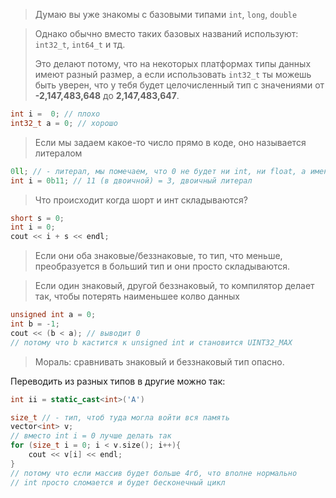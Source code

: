 > Думаю вы уже знакомы с базовыми типами `int`, `long`, `double`

> Однако обычно вместо таких базовых названий используют: `int32_t`, `int64_t` и тд. 
> 
> Это делают потому, что на некоторых платформах типы данных имеют разный размер, а если использовать `int32_t` ты можешь быть уверен, что у тебя будет целочисленный тип с значениями от **-2,147,483,648** до **2,147,483,647**.

```cpp
int i =  0; // плохо
int32_t a = 0; // хорошо
```

> Если мы задаем какое-то число прямо в коде, оно называется литералом

```cpp
0ll; // - литерал, мы помечаем, что 0 не будет ни int, ни float, а именно long long
int i = 0b11; // 11 (в двоичной) = 3, двоичный литерал
```

> Что происходит когда шорт и инт складываются?

```cpp
short s = 0;
int i = 0;
cout << i + s << endl;
```

> Если они оба знаковые/беззнаковые, то тип, что меньше, преобразуется в больший тип и они просто складываются.

> Если один знаковый, другой беззнаковый, то компилятор делает так, чтобы потерять наименьшее колво данных
```cpp
unsigned int a = 0;  
int b = -1;
cout << (b < a); // выводит 0
// потому что b кастится к unsigned int и становится UINT32_MAX
```

> Мораль: сравнивать знаковый и беззнаковый тип опасно.

Переводить из разных типов в другие можно так:
```cpp
int ii = static_cast<int>('A')
```

```cpp
size_t // - тип, чтоб туда могла войти вся память
vector<int> v;
// вместо int i = 0 лучше делать так
for (size_t i = 0; i < v.size(); i++){
	cout << v[i] << endl;
}
// потому что если массив будет больше 4гб, что вполне нормально
// int просто сломается и будет бесконечный цикл 
```